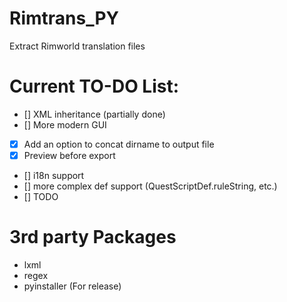 # Rimtrans_PY

Extract Rimworld translation files



# Current TO-DO List:
- [] XML inheritance (partially done)
- [] More modern GUI
- [x] Add an option to concat dirname to output file
- [x] Preview before export
- [] i18n support
- [] more complex def support (QuestScriptDef.ruleString, etc.)
- [] TODO

# 3rd party Packages
- lxml
- regex
- pyinstaller (For release)